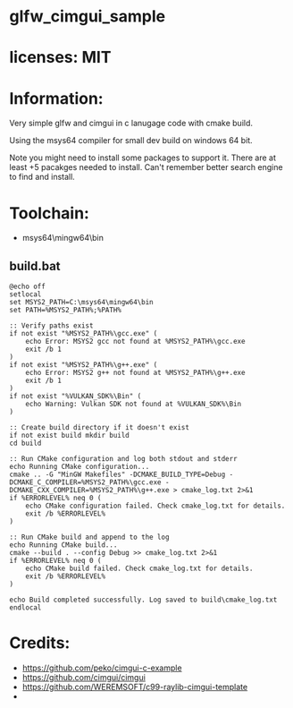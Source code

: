 # glfw_cimgui_sample

# licenses: MIT

# Information:
  Very simple glfw and cimgui in c lanugage code with cmake build.

  Using the msys64 compiler for small dev build on windows 64 bit.

  Note you might need to install some packages to support it. There are at least +5 pacakges needed to install. Can't remember better search engine to find and install.

# Toolchain:
- msys64\mingw64\bin

## build.bat
```
@echo off
setlocal
set MSYS2_PATH=C:\msys64\mingw64\bin
set PATH=%MSYS2_PATH%;%PATH%

:: Verify paths exist
if not exist "%MSYS2_PATH%\gcc.exe" (
    echo Error: MSYS2 gcc not found at %MSYS2_PATH%\gcc.exe
    exit /b 1
)
if not exist "%MSYS2_PATH%\g++.exe" (
    echo Error: MSYS2 g++ not found at %MSYS2_PATH%\g++.exe
    exit /b 1
)
if not exist "%VULKAN_SDK%\Bin" (
    echo Warning: Vulkan SDK not found at %VULKAN_SDK%\Bin
)

:: Create build directory if it doesn't exist
if not exist build mkdir build
cd build

:: Run CMake configuration and log both stdout and stderr
echo Running CMake configuration...
cmake .. -G "MinGW Makefiles" -DCMAKE_BUILD_TYPE=Debug -DCMAKE_C_COMPILER=%MSYS2_PATH%\gcc.exe -DCMAKE_CXX_COMPILER=%MSYS2_PATH%\g++.exe > cmake_log.txt 2>&1
if %ERRORLEVEL% neq 0 (
    echo CMake configuration failed. Check cmake_log.txt for details.
    exit /b %ERRORLEVEL%
)

:: Run CMake build and append to the log
echo Running CMake build...
cmake --build . --config Debug >> cmake_log.txt 2>&1
if %ERRORLEVEL% neq 0 (
    echo CMake build failed. Check cmake_log.txt for details.
    exit /b %ERRORLEVEL%
)

echo Build completed successfully. Log saved to build\cmake_log.txt
endlocal
```


# Credits:
- https://github.com/peko/cimgui-c-example
- https://github.com/cimgui/cimgui
- https://github.com/WEREMSOFT/c99-raylib-cimgui-template
- 
